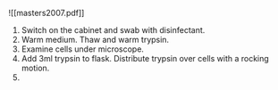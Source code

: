 ![[masters2007.pdf]]

1) Switch on the cabinet and swab with disinfectant.
2) Warm medium. Thaw and warm trypsin.
3) Examine cells under microscope.
4) Add 3ml trypsin to flask. Distribute trypsin over cells with a rocking motion.
5) 